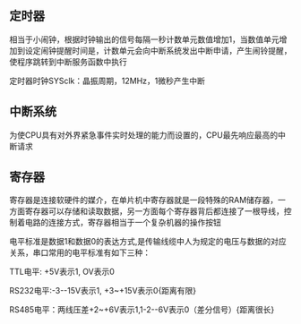 ## 定时器

相当于小闹钟，根据时钟输出的信号每隔一秒计数单元数值增加1，当数值单元增加到设定闹钟提醒时间是，计数单元会向中断系统发出中断申请，产生闹铃提醒，使程序跳转到中断服务函数中执行

定时器时钟SYSclk：晶振周期，12MHz，1微秒产生中断

## 中断系统

为使CPU具有对外界紧急事件实时处理的能力而设置的，CPU最先响应最高的中断请求

## 寄存器

寄存器是连接软硬件的媒介，在单片机中寄存器就是一段特殊的RAM储存器，一方面寄存器可以存储和读取数据，另一方面每个寄存器背后都连接了一根导线，控制着电路的连接方式，寄存器相当于一个复杂机器的操作按钮                                                                                                                                                                                                                                                                                                                                                                                                                                                                                                                                                                                                                                                                                                                                                                                                                                                                                                                                                                                                                                                                                                                                                                                                                                                                                                                                                                                                                                                                                                                                                                                                                                                                                                                                                                                                                                                                                                                                                                                                                                                                                                                                                                                                                                                                                                                                                                                                                                                                                                                                                                                                                                                                                                                                                                                                                                                                                                                                                                                                                                                                                                                                                                                                                                                                                                                                                                                                                                                                                                                                                                                                                                                                                                                                                                                                                                                                                                                                                                                                                                                                                                                                                                                                                                                                                                                                                                                                                                                                                                                                                                                                                                                                                                                                                                                                                                                                                                                                                                                                                                                                                                                                                                                                                                                                                                                                                                                                                                                                                                                                                                                                                                                                                                                                                                                                                                                                                                                                                                                                                                                                                                                                                                                                                                                                                                                                                                                                                                                                                                                                                                                                                                                                                                                                            

电平标准是数据1和数据0的表达方式,是传输线缆中人为规定的电压与数据的对应关系，串口常用的电平标准有如下三种：

TTL电平: +5V表示1, OV表示0

RS232电平:-3--15V表示1, +3~+15V表示0{距离有限}

RS485电平：两线压差+2~+6V表示1,1-2--6V表示0（差分信号）{距离很长}